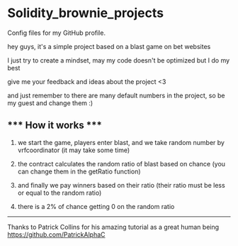 # Solidity_brownie_projects

Config files for my GitHub profile.

hey guys, it's a simple project based on a blast game on bet websites

I just try to create a mindset, may my code doesn't be optimized but I do my best

give me your feedback and ideas about the project <3

and just remember to there are many default numbers in the project, so be my guest and change them :)

*** How it works ***
--------------------
1) we start the game, players enter blast, and we take random number by vrfcoordinator (it may take some time)

2) the contract calculates the random ratio of blast based on chance (you can change them in the getRatio function) 

3) and finally we pay winners based on their ratio (their ratio must be less or equal to the random ratio)

4) there is a 2% of chance getting 0 on the random ratio

----------------------------------------------------------------------------------

Thanks to Patrick Collins for his amazing tutorial as a great human being
https://github.com/PatrickAlphaC
